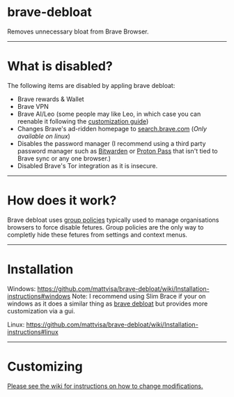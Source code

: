 # brave-debloat
Removes unnecessary bloat from Brave Browser.

-------

# What is disabled?

The following items are disabled by appling brave debloat:

* Brave rewards & Wallet
* Brave VPN
* Brave AI/Leo (some people may like Leo, in which case you can reenable it following the [customization guide](https://github.com/MulesGaming/brave-debloat/wiki/Customization))
* Changes Brave's ad-ridden homepage to [search.brave.com](https://search.brave.com) (*Only available on linux*)
* Disables the password manager (I recommend using a third party password manager such as [Bitwarden](https://bitwarden.com) or [Proton Pass](https://proton.me/pass) that isn't tied to Brave sync or any one browser.)
* Disabled Brave's Tor integration as it is insecure.

-------

# How does it work?

Brave debloat uses [group policies](https://support.brave.com/hc/en-us/articles/360039248271-Group-Policy) typically used to manage organisations browsers to force disable fetures. Group policies are the only way to completly hide these fetures from settings and context menus.

-------

# Installation

Windows: https://github.com/mattvisa/brave-debloat/wiki/Installation-instructions#windows
Note: I recommend using Slim Brace if your on windows as it does a similar thing as [brave debloat](https://github.com/ltx0101/SlimBrave) but provides more customization via a gui.

Linux: https://github.com/mattvisa/brave-debloat/wiki/Installation-instructions#linux

-------

# Customizing

[Please see the wiki for instructions on how to change modifications.](https://github.com/mattvisa/brave-debloat/wiki/Customization)
